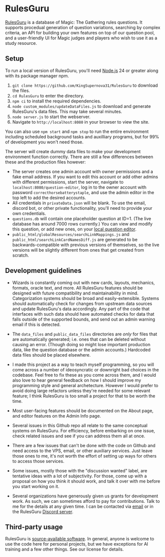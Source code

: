 # RulesGuru
[RulesGuru](http://rulesguru.org/) is a database of Magic: The Gathering rules questions. It supports procedual generation of question variations, searching by complex criteria, an API for building your own features on top of our question pool, and a user-friendly UI for Magic judges and players who wish to use it as a study resource.


## Setup
To run a local version of RulesGuru, you'll need [Node.js](https://nodejs.org/en/) 24 or greater along with its package manager npm.

1. `git clone https://github.com/KingSupernova31/RulesGuru` to download the files.
2. `cd RulesGuru` to enter the directory.
3. `npm ci` to install the required dependencies.
4. `node custom_modules/updateDataFiles.js` to download and generate RulesGuru's data files. This may take several minutes.
5. `node server.js` to start the webserver.
6. Navigate to `http://localhost:8080` in your browser to view the site.

You can also use `npm start` and `npm stop` to run the entire environment including scheduled background tasks and auxilliary programs, but for 99% of development you won't need those.

The server will create dummy data files to make your development environment function correctly. There are still a few differences between these and the production files however:

* The server creates one admin account with owner permissions and a fake email address. If you want to edit this account or add other admins with different permissions, start the server, navigate to `localhost:8080/question-editor`, log in to the owner account with password `correcthorsebatterystaple`, and use the admin editor in the top left to add the desired accounts.
* All credentials in `privateData.json` will be blank. To use the email, discord bot, or other private functionality, you'll need to provide your own credentials.
* `questions.db` will contain one placeholder question at ID=1. (The live database has around 7000 rows currently.) You can view and modify this question, or add new ones, on your [local question editor](localhost:8080/question-editor).
* `public_html/globalResources/searchLinkMappings.js` and `public_html/searchLinkCardNamesDiff.js` are generated to be backwards-compatible with previous versions of themselves, so the live versions will be slightly different from ones that get created from scratch.

## Development guidelines

* Wizards is constantly coming out with new cards, layouts, mechanics, formats, oracle text, and more. All RulesGuru features should be designed with future compatibility and maintainability in mind. Categorization systems should be broad and easily-extensible. Systems should automatically check for changes from upstream data sources and update RulesGuru's data accordingly. Any part of the code that interfaces with such data should have automated checks for data that falls outside of the supported bounds, and send out an admin warning email if this is detected.

* The `data_files` and `public_data_files` directories are *only* for files that are automatically generated; i.e. ones that can be deleted without causing an error. (Though doing so might lose important production data, like the question database or the admin accounts.) Hardcoded data files should be placed elsewhere.

* I made this project as a way to teach myself programming, so you will come across a number of ideosyncratic or downright bad choices in the codebase. Feel free to fix these as you come across them, and I would also love to hear general feedback on how I should improve my programming style and general archetecture. However I would prefer to avoid doing large refactors unless they're needed for some relevant feature; I think RulesGuru is too small a project for that to be worth the time.

* Most user-facing features should be documented on the About page, and editor features on the Admin Info page.

* Several issues in this Github repo all relate to the same conceptual systems on RulesGuru. For efficiency, before embarking on one issue, check related issues and see if you can address them all at once.

* There are a few issues that can't be done with the code on Github and need access to the VPS, email, or other auxiliary services. Just leave those ones to me, it's not worth the effort of setting up ways for others to access those services.

* Some issues, mostly those with the "discussion wanted" label, are tentative ideas with a lot of subjectivity. For those, come up with a proposal on how you think it should work, and talk it over with me before you start working on it.

* Several organizations have generously given us grants for development work. As such, we can sometimes afford to pay for contributions. Talk to me for the details at any given time. I can be contacted via [email](is.aack@yahoo.com) or in the RulesGuru [Discord server](https://discord.gg/HbBXSe7nf5).


## Third-party usage

RulesGuru is [source-available software](https://en.wikipedia.org/wiki/Source-available_software). In general, anyone is welcome to use the code here for personal projects, but we have exceptions for AI training and a few other things. See our license for details.